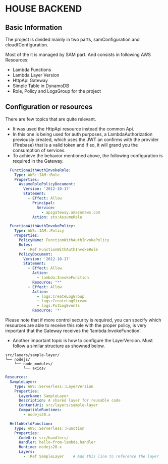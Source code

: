 # HOUSE BACKEND

## Basic Information

The project is divided mainly in two parts, samConfiguration and cloudfConfiguration.

Most of the it is managed by SAM part. And consists in following AWS Resources:

- Lambda Functions
- Lambda Layer Version
- HttpApi Gateway
- Simple Table in DynamoDB
- Role, Policy and LogsGroup for the project

## Configuration or resources

There are few topics that are quite relevant.

- It was used the HttpApi resource instead the common Api.
- In this one is being used for auth purposes, a LambdaAuthorization previously created, which uses the JWT an confirms with the provider (Firebase) that is a valid token and if so, it will grand you the consumption of services.
- To achieve the behavior mentioned above, the following configuration is required in the Gateway.

```yaml
  FunctionWithAuthInvokeRole:
    Type: AWS::IAM::Role
    Properties:
      AssumeRolePolicyDocument:
        Version: '2012-10-17'
        Statement:
          - Effect: Allow
            Principal:
              Service:
                - apigateway.amazonaws.com
            Action: sts:AssumeRole

  FunctionWithAuthInvokePolicy:
    Type: AWS::IAM::Policy
    Properties:
      PolicyName: FunctionWithAuthInvokePolicy
      Roles:
        - !Ref FunctionWithAuthInvokeRole
      PolicyDocument:
        Version: '2012-10-17'
        Statement:
          - Effect: Allow
            Action:
              - lambda:InvokeFunction
            Resource: "*"
          - Effect: Allow
            Action:
              - logs:CreateLogGroup
              - logs:CreateLogStream
              - logs:PutLogEvents
            Resource: '*'
```

Please note that if more control security is required, you can specify which resources are able to receive this role with the proper policy, is very important that the Gateway receives the 'lambda:InvokeFunction'.

- Another important topic is how to configure the LayerVersion. Must follow a similar structure as showned below.

```
src/layers/sample-layer/
└── nodejs/
    └── node_modules/
        └── axios/
```

```yaml
Resources:
  SampleLayer:
    Type: AWS::Serverless::LayerVersion
    Properties:
      LayerName: SampleLayer
      Description: A shared layer for reusable code
      ContentUri: src/layers/sample-layer
      CompatibleRuntimes:
        - nodejs20.x

  HelloWorldFunction:
    Type: AWS::Serverless::Function
    Properties:
      CodeUri: src/handlers/
      Handler: hello-from-lambda.handler
      Runtime: nodejs20.x
      Layers:
        - !Ref SampleLayer    # Add this line to reference the layer
```
